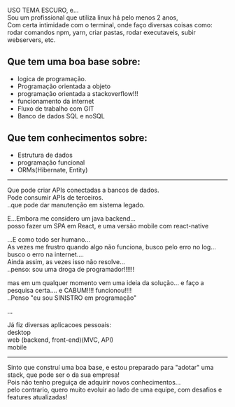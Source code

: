 USO TEMA ESCURO, e...  
Sou um profissional que utiliza linux há pelo menos 2 anos,  
Com certa intimidade com o terminal, onde faço diversas coisas como:  
rodar comandos npm, yarn, criar pastas, rodar executaveis, subir webservers, etc.  
  
  
## Que tem uma boa base sobre:  
* logica de programação.
* Programação orientada a objeto
* programação orientada a stackoverflow!!!
* funcionamento da internet
* Fluxo de trabalho com GIT
* Banco de dados SQL e noSQL

## Que tem conhecimentos sobre:
* Estrutura de dados
* programação funcional
* ORMs(Hibernate, Entity)  

----------------------

  
Que pode criar APIs conectadas a bancos de dados.  
Pode consumir APIs de terceiros.  
..que pode dar manutenção em sistema legado.  
  
E...Embora me considero um java backend...  
posso fazer um SPA em React, e uma versão mobile com react-native  
  
...E como todo ser humano...  
As vezes me frustro quando algo não funciona, busco pelo erro no log...  
busco o erro na internet....   
Ainda assim, as vezes isso não resolve...  
..penso: sou uma droga de programador!!!!!!  
  
mas em um qualquer momento vem uma ideia da solução... e faço a pesquisa certa.... e CABUM!!!! funcionou!!!!  
..Penso "eu sou SINISTRO em programação"  

  
...
  
Já fiz diversas aplicacoes pessoais:  
desktop  
web (backend, front-end)(MVC, API)  
mobile  

------------------------

Sinto que construí uma boa base, e estou preparado para "adotar" uma stack, que pode ser o da sua empresa!  
Pois não tenho preguiça de adquirir novos conhecimentos...  
pelo contrario, quero muito evoluir ao lado de uma equipe, com desafios e features atualizadas!



